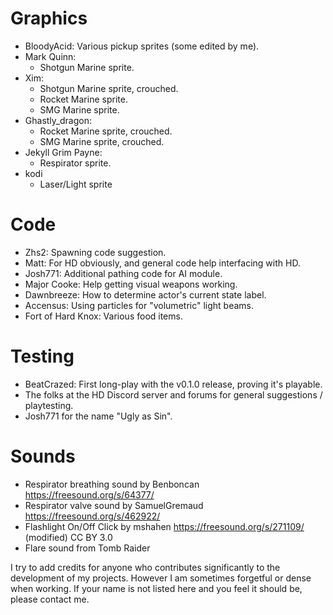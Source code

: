# Graphics
* BloodyAcid: Various pickup sprites (some edited by me).
* Mark Quinn:
  * Shotgun Marine sprite.
* Xim:
  * Shotgun Marine sprite, crouched.
  * Rocket Marine sprite.
  * SMG Marine sprite.
* Ghastly_dragon:
  * Rocket Marine sprite, crouched.
  * SMG Marine sprite, crouched.
* Jekyll Grim Payne:
  * Respirator sprite.
* kodi
  * Laser/Light sprite

# Code
* Zhs2: Spawning code suggestion.
* Matt: For HD obviously, and general code help interfacing with HD.
* Josh771: Additional pathing code for AI module.
* Major Cooke: Help getting visual weapons working.
* Dawnbreeze: How to determine actor's current state label.
* Accensus: Using particles for "volumetric" light beams.
* Fort of Hard Knox: Various food items.

# Testing
* BeatCrazed: First long-play with the v0.1.0 release, proving it's playable.
* The folks at the HD Discord server and forums for general suggestions / playtesting.
* Josh771 for the name "Ugly as Sin".

# Sounds
* Respirator breathing sound by Benboncan https://freesound.org/s/64377/
* Respirator valve sound by SamuelGremaud https://freesound.org/s/462922/
* Flashlight On/Off Click by mshahen https://freesound.org/s/271109/ (modified) CC BY 3.0
* Flare sound from Tomb Raider

I try to add credits for anyone who contributes significantly to the development of my projects. However I am sometimes forgetful or dense when working. If your name is not listed here and you feel it should be, please contact me.
